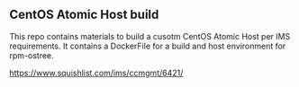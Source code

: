 ## CentOS Atomic Host build

This repo contains materials to build a cusotm CentOS Atomic Host per IMS requirements. It contains a DockerFile for a build and host environment for rpm-ostree.

https://www.squishlist.com/ims/ccmgmt/6421/

